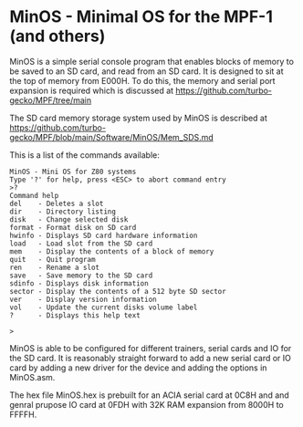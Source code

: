 # MinOS - Minimal OS for the MPF-1 (and others)
MinOS is a simple serial console program that enables blocks of memory to be saved to an SD card, and read from an SD card. It is designed to sit at the top of memory from E000H. To do this, the memory and serial port expansion is required which is discussed at https://github.com/turbo-gecko/MPF/tree/main

The SD card memory storage system used by MinOS is described at https://github.com/turbo-gecko/MPF/blob/main/Software/MinOS/Mem_SDS.md

This is a list of the commands available:
```
MinOS - Mini OS for Z80 systems
Type '?' for help, press <ESC> to abort command entry
>?
Command help
del    - Deletes a slot
dir    - Directory listing
disk   - Change selected disk
format - Format disk on SD card
hwinfo - Displays SD card hardware information
load   - Load slot from the SD card
mem    - Display the contents of a block of memory
quit   - Quit program
ren    - Rename a slot
save   - Save memory to the SD card
sdinfo - Displays disk information
sector - Display the contents of a 512 byte SD sector
ver    - Display version information
vol    - Update the current disks volume label
?      - Displays this help text

>
```

MinOS is able to be configured for different trainers, serial cards and IO for the SD card. It is reasonably straight forward to add a new serial card or IO card by adding a new driver for the device and adding the options in MinOS.asm.

The hex file MinOS.hex is prebuilt for an ACIA serial card at 0C8H and and genral prupose IO card at 0FDH with 32K RAM expansion from 8000H to FFFFH.
